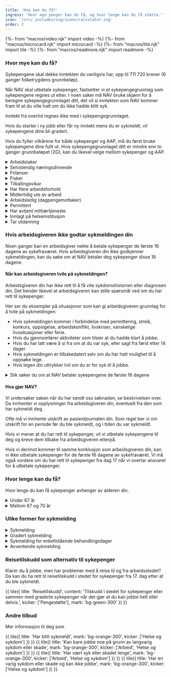 ```yaml
---
title: 'Hva kan du få?'
ingress: 'Hvor mye penger kan du få, og hvor lenge kan du få støtte.'
icon: '/src/_includes/svg/icons/calculator.svg'
order: 2
---
```


{%- from "macros/video.njk" import video -%}
{%- from "macros/microcard.njk" import microcard -%}
{%- from "macros/tile.njk" import tile -%}
{%- from "macros/readmore.njk" import readmore -%}

### Hvor mye kan du få?

Sykepengene skal dekke inntekten du vanligvis har, opp til 711 720 kroner (6 ganger folketrygdens grunnbeløp). 

Når NAV skal utbetale sykepenger, fastsetter vi et sykepengegrunnlag som sykepengene regnes ut etter. I noen saker må NAV bruke skjønn for å beregne sykepengegrunnlaget ditt, det vil si inntekten som NAV kommer fram til at du ville hatt om du ikke hadde blitt syk.

Inntekt fra overtid regnes ikke med i sykepengegrunnlaget.

Hvis du starter i ny jobb eller får ny inntekt mens du er sykmeldt, vil sykepengene dine bli gradert.

Hvis du fyller vilkårene for både sykepenger og AAP, må du først bruke sykepengene dine fullt ut. Hvis sykepengegrunnlaget ditt er mindre enn to ganger grunnbeløpet (2G), kan du likevel velge mellom sykepenger og AAP.

<div class="accordion">
  <details>
    <summary>Arbeidstaker</summary>
      {% prose "py-2 pl-5 -ml-5 -translate-x-px border-l-2 border-slate-400" %}
Arbeidsgiveren din utbetaler sykepengene for de første 16 dagene du er syk. Dette kalles arbeidsgiverperioden. Hvis du er sykmeldt lenger enn dette, er det NAV som utbetaler sykepengene. NAV utbetaler opp til 711 720 (6G) i sykepenger. 

Sykepengene beregnes med utgangspunkt i lønnen din de siste tre månedene før du ble sykmeldt.

Hvis sykmeldingen din skyldes yrkesskade, kan du ha andre rettigheter i tillegg. Sykmeldingen din må i tilfelle helt og fullt skyldes yrkesskaden, og NAV må ha godkjent [yrkesskaden](#).

Du får utbetalt [feriepenger](#) fra NAV. Feriepengene beregnes på grunnlag av de første 48 dagene med sykepenger per kalenderår.

#### Hvis du har et tidsbegrenset arbeidsforhold

Du får sykepenger som arbeidstaker i den perioden arbeidsforholdet er avtalt å vare. Hvis du er sykmeldt lenger enn dette, kan sykepengene dine bli vurdert på nytt.
      {% endprose %}
  </details>

  <details>
    <summary>Selvstendig næringsdrivende</summary>
    {% prose "py-2 pl-5 -ml-5 -translate-x-px border-l-2 border-slate-400" %}
Som selvstendig næringsdrivende har du rett til sykepenger fra 17. fraværsdag. Sykepengene utgjør 80 prosent av sykepengegrunnlaget. Men du kan forsikre deg for å få dekket større deler av inntektstapet.

Beregningen av sykepengegrunnlaget tar som regel utgangspunkt i gjennomsnittet av den pensjonsgivende årsinntekten for de siste 3 årene du har fått skatteoppgjør for. Dette gjelder hvis det ikke har skjedd en varig endring.

Har det skjedd varige endringer i arbeidssituasjonen din eller virksomheten? Eller har du nylig startet opp som selvstendig næringsdrivende?

NAV regner ut sykepengegrunnlaget ditt ut fra det du kan dokumentere av næringsinntekt.

I slike tilfeller bør du sammen med søknaden legge ved dokumentasjon på forventet inntekt.

Eksempler på dokumentasjon kan være

* resultatregnskap for inneværende år som opplyser om brutto inntekt, fradrag og netto næringsinntekt
* personinntektsskjema fra forrige år
* dokumentasjon på innbetalt forskuddsskatt
* utskrevet grunnlag for forskuddsskatt for næring fra Skatteetaten

Selvstendig næringsdrivende har ikke rett til feriepenger av sykepengene.

Du kan [forsikre])(#) deg for å få dekket større deler av inntektstapet ditt.

Hvis sykmeldingen din skyldes yrkesskade, og du har tegnet en egen yrkesskadeforsikring, kan du ha andre rettigheter i tillegg. Sykmeldingen din må i tilfelle helt og fullt skyldes yrkesskaden, og NAV må ha godkjent yrkesskaden.

#### Jordbrukere og reindriftsutøvere

Du har rett til sykepenger fra dag 17 av sykefraværet ditt, og du kan få sykepenger som tilsvarer 80 prosent av lønnen din.

* Du kan ha en kollektiv forsikring som gir deg rett til syke­penger med full lønn opp til 711 720 (6G). Sjekk med Skatteetaten om du er omfattet av denne forsikringen.
* Du kan i tillegg tegne individuell forsikring for jordbrukere og reindriftsutøvere som gir deg full lønn de 16 første sykefraværsdagene.

{{ tile({ title: 'Forsikring for jordbrukere og reindriftsutøvere', mark: 'bg-green-200', kicker: ['Forsikring'] }) }}
    {% endprose %}
  </details>

  <details>
    <summary>Frilanser</summary>
    {% prose "py-2 pl-5 -ml-5 -translate-x-px border-l-2 border-slate-400" %}
Som frilanser har du rett til sykepenger fra 17. fraværsdag. Hvis du har tegnet [forsikring](#), kan du få sykepenger de første 16 kalenderdagene, men da må du levere sykmelding.

Sykepengene utgjør 100 prosent av sykepengegrunnlaget. Beregningen tar utgangspunkt i gjennomsnittet av frilansinntekten som rapporteres til a-ordningen for de siste 3 kalendermånedene før du ble syk. Reglene for beregning av sykepenger er de samme som for arbeidstakere.

Frilansere har ikke rett til [feriepenger](#) av sykepengene.

Hvis sykmeldingen din skyldes yrkesskade, og du har tegnet en egen yrkesskadeforsikring, kan du ha andre rettigheter i tillegg. Sykmeldingen din må i tilfelle helt og fullt skyldes yrkesskaden, og NAV må ha godkjent yrkesskaden.
    {% endprose %}
  </details>

 
  <details>
    <summary>Fisker</summary>
    {% prose "py-2 pl-5 -ml-5 -translate-x-px border-l-2 border-slate-400" %}
Hvis du mottar lott, får du beregnet sykepenger etter reglene for selvstendig næringsdrivende. Hvis du har hyre, beregnes sykepengene etter de samme reglene som for arbeidstakere. Hvis du både mottar lott og er på hyre, beregnes sykepengene på grunnlag av begge disse, les mer under avsnittet hvis du har flere jobber.

Hvis du er registrert i fiskermanntallet på blad B, er du omfattet av en kollektiv forsikring som gir rett til sykepenger med 100 prosent dekning fra første sykefraværsdag. Du har rett til sykepenger selv om du har vært i arbeid i mindre enn fire uker.
    {% endprose %}
  </details>

  <details>
    <summary>Tilkallingsvikar</summary>
    {% prose "py-2 pl-5 -ml-5 -translate-x-px border-l-2 border-slate-400" %}
Hvis du er tilkallingsvikar er du normalt arbeidstaker, og det er disse reglene som gjelder for deg.

Hvis du jobber som tilkallingsvikar i egen næringsvirksomhet eller som frilanser, beregnes sykepengene på samme måte som for øvrige næringsdrivende eller frilansere.
    {% endprose %}
  </details>

  <details>
    <summary>Har flere arbeidsforhold</summary>
    {% prose "py-2 pl-5 -ml-5 -translate-x-px border-l-2 border-slate-400" %}
Hvis du har flere arbeidsforhold, blir sykepengene beregnet ut fra den samlede inntekten din, begrenset til 711 720 (6G). Dette gjelder selv om du ikke er sykmeldt fra alle arbeidsforholdene.

Hvis den samlede inntekten din er mindre enn 6G vil utbetaling av sykepenger være lik inntektstapet ditt.

Hvis den samlede inntekten din er mer enn 6G og

1. du har flere arbeidsgivere som alle utbetaler sykepenger mens du er syk, og du er syk fra alle arbeidsforholdene: Da blir sykepengene dine forholdsmessig fordelt ut fra hvor stor andel du jobber i de ulike arbeidsforholdene.
2. du har én arbeidsgiver som utbetaler sykepenger mens du er syk, og én arbeidsgiver som ikke gjør det: Den arbeidsgiveren som utbetaler sykepenger får dekket hele refusjonskravet sitt, begrenset til 6G. Hvis du tjener mindre enn 6G hos denne arbeidsgiveren, får du utbetalt resten.
3. du er selvstendig næringsdrivende i tillegg til at du har en arbeidsgiver som utbetaler sykepenger mens du er syk. Se punkt 2.  
4. du har frilansinntekt i tillegg til at du har en arbeidsgiver som utbetaler sykepenger mens du er syk. Se punkt 2.
    {% endprose %}
  </details>

  <details>
    <summary>Midlertidig ute av arbeid</summary>
    {% prose "py-2 pl-5 -ml-5 -translate-x-px border-l-2 border-slate-400" %}
Hvis du har vært ute av arbeid i under en måned kan du få sykepenger fra og med den 15. dagen etter at du ble sykmeldt. Sykepengene utgjør 65 prosent av sykepengegrunnlaget hvis du ikke jobber, og 100 prosent hvis du jobber når du blir sykmeldt.
    {% endprose %}
  </details>

  <details>
    <summary>Arbeidsledig (dagpengemottaker)</summary>
    {% prose "py-2 pl-5 -ml-5 -translate-x-px border-l-2 border-slate-400" %}
Hvis du får dagpenger, vil du få sykepenger fra den første dagen du er sykmeldt. Du får det samme utbetalt per dag i sykepenger som du får utbetalt i dagpenger.
    {% endprose %}
  </details>

  <details>
    <summary>Permittert</summary>
    {% prose "py-2 pl-5 -ml-5 -translate-x-px border-l-2 border-slate-400" %}
Hvis du er permittert og mottar dagpenger, vil du få sykepenger fra den første dagen du er sykmeldt. Du får det samme utbetalt per dag i sykepenger som du får utbetalt i dagpenger.
    {% endprose %}
  </details>

  <details>
    <summary>Har avtjent militærtjeneste</summary>
    {% prose "py-2 pl-5 -ml-5 -translate-x-px border-l-2 border-slate-400" %}
Hvis du har avtjent militær eller sivil tjeneste, har du samme rett til sykepenger som arbeidstakere, men med følgende særbestemmelser:

* Sykepengegrunnlaget beregnes på grunnlag av det arbeids – og inntektsforholdet du var i før du begynte i tjenesten.
* Hvis tjenesten har vart, eller var ment å vare mer enn 28 dager, får du et minstegrunnlag som tilsvarer 237 240 (2G).
    {% endprose %}
  </details>

  <details>
    <summary>Innlagt på helseinstitusjon</summary>
    {% prose "py-2 pl-5 -ml-5 -translate-x-px border-l-2 border-slate-400" %}
Du får sykepenger for måneden du er innlagt og de tre påfølgende månedene. Deretter blir sykepengene redusert med 50 prosent, men skal likevel ikke være lavere enn et sykepengegrunnlag på 50 prosent av grunnbeløpet.

Hvis du fortsatt har faste og nødvendige utgifter til bolig eller forsørgingsansvar, kan du likevel få utbetalt sykepengene uten reduksjon.
    {% endprose %}
  </details>

  <details>
    <summary>Tar utdanning</summary>
    {% prose "py-2 pl-5 -ml-5 -translate-x-px border-l-2 border-slate-400" %}

#### Studier på deltid

* Er du sykmeldt fra en deltidsjobb, men klarer likevel å fortsette studiene? Da kan du få sykepenger basert på inntekten din hvis du har kombinert jobb og studier over et visst tidsrom. 
* Klarer du å fortsette i jobben, men må avbryte studiene på grunn av sykdom? Da kan du ha rett til [arbeidsavklaringspenger](#) som student. Pengene blir beregnet etter hvor mange timer du jobber.
* Hvis du blir sykmeldt fra deltidsjobben og må avbryte studiene, kan du ha rett til sykepenger i kombinasjon med arbeidsavklaringspenger.

#### Sykestipend fra Lånekassen

Hvis du blir syk og ikke kan møte til undervisningen, kan du få [sykestipend fra Lånekassen](#).
    {% endprose %}
  </details>
</div>

### Hvis arbeidsgiveren ikke godtar sykmeldingen din

Noen ganger kan en arbeidsgiver nekte å betale sykepenger de første 16 dagene av sykefraværet. Hvis arbeidsgiveren din ikke godkjenner sykmeldingen, kan du søke om at NAV betaler deg sykepenger disse 16 dagene.

#### Når kan arbeidsgiveren tvile på sykmeldingen?

Arbeidsgiveren din har ikke rett til å få vite sykdomshistorien eller diagnosen din. Det hender likevel at arbeidsgiveren kan stille spørsmål ved om du har rett til sykepenger.

Her ser du eksempler på situasjoner som kan gi arbeidsgiveren grunnlag for å tvile på sykmeldingen:

* Hvis sykmeldingen kommer i forbindelse med permittering, streik, konkurs, oppsigelse, arbeidskonflikt, livskriser, vanskelige livssituasjoner eller ferie.
* Hvis du gjennomfører aktiviteter som tilsier at du hadde klart å jobbe.
* Hvis du har latt være å si fra om at du var syk, eller sagt fra først etter 14 dager.
* Hvis sykmeldingen er tilbakedatert selv om du har hatt mulighet til å oppsøke lege.
* Hvis legen din uttrykker tvil om du er for syk til å jobbe.

<details class="readmore">
  <summary>Slik søker du om at NAV betaler sykepengene de første 16 dagene</summary>
  {% prose "py-2 pl-5 ml-6 border-l-2 border-slate-400" %}
NAV vil vurdere om du har rett til sykepenger, både for disse 16 dagene og for eventuelle påfølgende dager du også er syk.

Du kan logge deg inn og bruke [Send beskjed til NAV](#). Velg kategorien «Syk». Her skriver du:

«Arbeidsgiveren min vil ikke betale sykepenger i arbeidsgiverperioden. Jeg søker om at NAV betaler sykepengene.» Deretter skriver du disse opplysningene:

* Navnet, adressen og telefonnummeret til arbeidsgiveren
* Datoen du sa fra til arbeidsgiveren at du var syk
* Måten du sa fra på (telefon, SMS, e-post eller liknende)
* Hvem du sa fra til
* Datoen du leverte sykmeldingen
* Om du har vært i utlandet mens du var sykmeldt – i tilfelle hvor og når
* Om du har jobbet noe i perioden – for hvem og hvor mye
* Din versjon og kommentar til hvorfor arbeidsgiveren din ikke har betalt sykepenger til deg 

Hvis du ønsker det, kan du i stedet be oss om å sende deg et søknadsskjema på papir. Etter at du har fylt ut søknadsskjemaet, kan du sende det til oss digitalt eller i posten. Ta [kontakt med oss](#) hvis du ønsker dette.

Når du har søkt, vil vi avgjøre om du har rett til sykepenger. Du får et skriftlig svar når søknaden er ferdig behandlet. Saksbehandlingstiden kan ofte være lengre i disse sakene.
  {% endprose %}
</details>

#### Hva gjør NAV?
Vi undersøker saken når du har sendt oss søknaden, se beskrivelsen over. Da innhenter vi opplysninger fra arbeidsgiveren din, eventuelt fra den som har sykmeldt deg.

Ofte må vi innhente utskrift av pasientjournalen din. Som regel ber vi om utskrift for en periode før du ble sykmeldt, og i tiden du var sykmeldt.

Hvis vi mener at du har rett til sykepenger, vil vi utbetale sykepengene til deg og kreve dem tilbake fra arbeidsgiveren etterpå.

Hvis vi derimot kommer til samme konklusjon som arbeidsgiveren din, kan vi ikke utbetale sykepenger for de første 16 dagene av sykefraværet. Vi må også vurdere om du har rett til sykepenger fra dag 17 når vi overtar ansvaret for å utbetale sykepenger.

### Hvor lenge kan du få?

Hvor lenge du kan få sykepenger avhenger av alderen din.

<div class="accordion">
  <details>
    <summary>Under 67 år</summary>
    {% prose "py-2 pl-5 -ml-5 -translate-x-px border-l-2 border-slate-400" %}
Du kan maksimalt få sykepenger i 52 uker. Grensen er den samme enten du er helt eller delvis sykmeldt.

* Sykefravær 3 år tilbake i tid blir lagt sammen hvis det er mindre enn 26 uker mellom noen av fraværene. 
* Hvis du har brukt opp de 52 ukene, må det gå 26 uker uten sykepenger eller arbeidsavklaringspenger for at du kan få sykepenger på nytt.
* Hvis du mottar [arbeidsavklaringspenger](#) som arbeidssøker, vil du likevel starte opptjeningen av ny rett til sykepenger. 

Hvis du har fått sykepenger i 52 uker og fortsatt ikke kan arbeide på grunn av sykdom eller skade, kan du ha rett til arbeidsavklaringspenger eller uføretrygd.
    {% endprose %}
  </details>

  <details>
    <summary>Mellom 67 og 70 år</summary>
    {% prose "py-2 pl-5 -ml-5 -translate-x-px border-l-2 border-slate-400" %}
Du kan få sykepenger i opptil 60 dager, uavhengig av om du har tatt ut alderspensjon.

60-dagersregelen gjelder fra og med dagen etter du fylte 67 år og til og med dagen før du fyller 70 år. Hvis du har fylt 70 år, har du ikke rett til sykepenger.
    {% endprose %}
  </details>
</div>

### Ulike former for sykmelding

<div class="accordion">
  <details>
    <summary>Sykmelding</summary>
    {% prose "py-2 pl-5 -ml-5 -translate-x-px border-l-2 border-slate-400" %}
Du kan få [sykmelding](#) av fastlegen eller en annen som har rett til å sykmelde deg hvis det er medisinske grunner til at du ikke kan jobbe.
    {% endprose %}
  </details>

  <details>
    <summary>Gradert sykmelding</summary>
    {% prose "py-2 pl-5 -ml-5 -translate-x-px border-l-2 border-slate-400" %}
[Hvis du kan være delvis i arbeid](#), skal du bli delvis sykmeldt. Hensikten er å holde kontakten med arbeidsplassen og bruke de mulighetene du har til å jobbe – hvis det er medisinsk forsvarlig.

Den som sykmelder deg skal alltid vurdere om du kan jobbe. Ofte kan det være behov for å  tilrettelegge arbeidet.
    {% endprose %}
  </details>

  <details>
    <summary>Sykmelding for enkeltstående behandlingsdager</summary>
    {% prose "py-2 pl-5 -ml-5 -translate-x-px border-l-2 border-slate-400" %}
Du kan få sykmelding hvis [behandlingen](#) har en slik virkning på deg at du ikke kan jobbe noe den samme dagen.
    {% endprose %}
  </details>
  <details>
    <summary>Avventende sykmelding</summary>
    {% prose "py-2 pl-5 -ml-5 -translate-x-px border-l-2 border-slate-400" %}
[Avventende sykmelding](#) er en beskjed til arbeidsgiveren din om at du kan unngå sykmelding hvis det blir lagt til rette for deg på arbeidsplassen.
    {% endprose %}
  </details>
</div>

### Reisetilskudd som alternativ til sykepenger

Klarer du å jobbe, men har problemer med å reise til og fra arbeidsstedet? Da kan du ha rett til reisetilskudd i stedet for sykepenger fra 17. dag etter at du ble sykmeldt.

{{ tile({
  title: 'Reisetilskudd',
  content: 'Tilskudd i stedet for sykepenger eller sammen med graderte sykepenger når det gjør at du kan jobbe helt eller delvis.',
  kicker: ['Pengestøtte'],
  mark: 'bg-green-300'
}) }}


### Andre tilbud

Mer informasjon til deg som

<div class="grid gap-3 mt-2">
  {{ tile({ 
    title: 'Har blitt sykmeldt', 
    mark: 'bg-orange-300', 
    kicker: ['Helse og sykdom']
  }) }}
  {{ tile({ 
    title: 'Kan bare jobbe noe på grunn av langvarig sykdom eller skade', 
    mark: 'bg-orange-300', 
    kicker: ['Arbeid', 'Helse og sykdom'] 
  }) }}
  {{ tile({ 
    title: 'Har vært syk eller skadet lenge', 
    mark: 'bg-orange-300', 
    kicker: ['Arbeid', 'Helse og sykdom'] 
  }) }}
  {{ tile({ 
    title: 'Har en varig sykdom eller skade og kan ikke jobbe', 
    mark: 'bg-orange-300', 
    kicker: ['Helse og sykdom'] 
  }) }}
</div>

